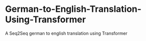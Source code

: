 # German-to-English-Translation-Using-Transformer
A Seq2Seq german to english translation using Transformer
